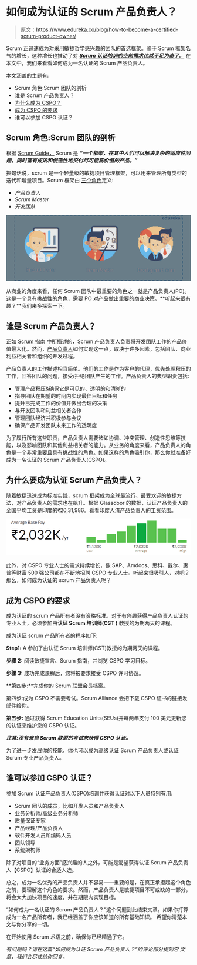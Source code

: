 # 如何成为认证的 Scrum 产品负责人？

> 原文：<https://www.edureka.co/blog/how-to-become-a-certified-scrum-product-owner/>

Scrum 正迅速成为对采用敏捷哲学感兴趣的团队的首选框架。鉴于 Scrum 框架名气的增长，这种增长也推动了对 ***[Scrum 认证培训的空前需求也就不足为奇了。](https://www.edureka.co/certified-scum-master-certification-training)*** 在本文中，我们来看看如何成为一名认证的 Scrum 产品负责人。

本文涵盖的主题有:

*   Scrum 角色:Scrum 团队的剖析
*   谁是 Scrum 产品负责人？
*   [为什么成为 CSPO？](#why)
*   [成为 CSPO 的要求](#requirements)
*   谁可以参加 CSPO 认证？

## Scrum 角色:Scrum 团队的剖析

根据 [Scrum Guide，](https://www.scrumguides.org/scrum-guide.html) Scrum 是 ***“一个框架，在其中人们可以解决复杂的适应性问题，同时富有成效和创造性地交付尽可能高价值的产品。”***

换句话说，scrum 是一个轻量级的敏捷项目管理框架，可以用来管理所有类型的迭代和增量项目。Scrum 框架由 [三个角色](https://www.edureka.co/blog/what-is-scrum/#ScrumTeam)定义:

*   *产品负责人*
*   *Scrum Master*
*   *开发团队*

![Scrum Team - Edueka](img/c14c9a6ede1292221a99e9685c784e94.png)

从商业的角度来看，任何 Scrum 团队中最重要的角色之一就是产品负责人(PO)。这是一个具有挑战性的角色，需要 PO 对产品做出重要的商业决策。**听起来很有趣？**我们来多探索一下。

## 谁是 Scrum 产品负责人？

正如 [Scrum 指南](https://www.scrumguides.org/) 中所描述的，Scrum 产品负责人负责将开发团队工作的产品价值最大化。然而，[产品负责人](https://www.edureka.co/blog/agile-scrum-tutorial/#scrum-team)如何实现这一点，取决于许多因素，包括团队、商业利益相关者和组织的开发过程。

产品负责人的工作描述相当简单。他们的工作是作为客户的代理，优先处理积压的工作，回答团队的问题，接受/拒绝团队产生的工作。产品负责人的典型职责包括:

*   管理产品积压&确保它是可见的、透明的和清晰的
*   指导团队在期望的时间内实现最佳目标和任务
*   提升已完成工作的价值并做出合理的决策
*   与开发团队和利益相关者合作
*   管理团队经济并积极参与会议
*   确保产品开发团队未来工作的透明度

为了履行所有这些职责，产品负责人需要诸如协调、冲突管理、创造性思维等技能，以及影响团队和其他利益相关者的能力。从业务的角度来看，产品负责人的角色是一个非常重要且具有挑战性的角色。如果这样的角色吸引你，那么你就准备好成为一名认证的 Scrum 产品负责人(CSPO)。

## 为什么要成为认证 Scrum 产品负责人？

随着敏捷迅速成为标准实践，scrum 框架成为全球最流行、最受欢迎的敏捷方法，对产品负责人的需求也在飙升。根据 Glassdoor 的数据，认证产品负责人的全国平均工资是印度的₹20,31,986。看看印度人渣产品负责人的工资范围。

![Product Onwer Salary - How to become certified scrum product owner(cspo)? - edureka](img/ca4f3149dad3ae44550e51c5f5920d87.png)

此外，对 CSPO 专业人士的需求持续增长，像 SAP、Amdocs、思科、戴尔、惠普等财富 500 强公司都在不断地招聘 CSPO 专业人士。听起来很吸引人，对吧？那么，如何成为认证的 scrum 产品负责人呢？

## **成为 CSPO 的要求**

成为认证的 scrum 产品所有者没有资格标准。对于有兴趣获得产品负责人认证的专业人士，必须参加由**认证 Scrum 培训师(CST )** 教授的为期两天的课程。

成为认证 scrum 产品所有者的程序如下:

**Step1:** A 参加了由认证 Scrum 培训师(CST)教授的为期两天的课程。

**步骤 2:** 阅读敏捷宣言、Scrum 指南，并浏览 CSPO 学习目标。

**步骤 3:** 成功完成课程后，您将被要求接受 CSPO 许可协议。

**第四步:**完成你的 Scrum 联盟会员档案。

第四步:成为 CSPO 不需要考试。Scrum Alliance 会把下载 CSPO 证书的链接发邮件给你。

**第五步:** 通过获得 Scrum Education Units(SEUs)并每两年支付 100 美元更新您的认证来维护您的 CSPO 认证。

***注意:没有来自 Scrum 联盟的考试来获得 CSPO 认证。***

为了进一步发展你的技能，你也可以成为高级认证 Scrum 产品负责人或认证 Scrum 专业产品负责人。

## 谁可以参加 CSPO 认证？

参加 Scrum 认证产品负责人(CSPO)培训并获得认证对以下人员特别有用:

*   Scrum 团队的成员，比如开发人员和产品负责人
*   业务分析师/高级业务分析师
*   质量保证专家
*   产品经理/产品负责人
*   软件开发人员和编码人员
*   团队领导
*   系统架构师

除了对项目的“业务方面”感兴趣的人之外，可能是渴望获得认证 Scrum 产品负责人【CSPO】认证的合适人选。

总之，成为一名优秀的产品负责人并不容易——重要的是，在真正承担起这个角色之前，要理解这个角色的要求。然而，产品负责人是敏捷项目不可或缺的一部分，将会大大加快项目的速度，并在期限内实现目标。

“如何成为一名认证的 Scrum 产品负责人？”这个问题到此结束文章。如果你打算成为一名产品所有者，我已经涵盖了你应该知道的所有基础知识。 希望你清楚本文与你分享的一切。

在开始使用 Scrum 术语之前，确保你已经精通了它。

*有问题吗？请在这篇“如何成为认证 Scrum 产品负责人？”的评论部分提到它* *文章，我们会尽快给你回复。*